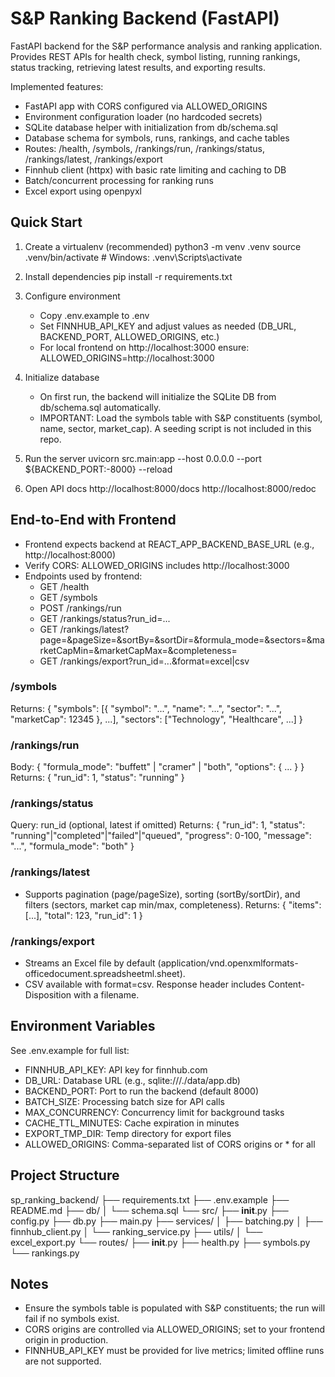 # S&P Ranking Backend (FastAPI)

FastAPI backend for the S&P performance analysis and ranking application. Provides REST APIs for health check, symbol listing, running rankings, status tracking, retrieving latest results, and exporting results.

Implemented features:
- FastAPI app with CORS configured via ALLOWED_ORIGINS
- Environment configuration loader (no hardcoded secrets)
- SQLite database helper with initialization from db/schema.sql
- Database schema for symbols, runs, rankings, and cache tables
- Routes: /health, /symbols, /rankings/run, /rankings/status, /rankings/latest, /rankings/export
- Finnhub client (httpx) with basic rate limiting and caching to DB
- Batch/concurrent processing for ranking runs
- Excel export using openpyxl

## Quick Start

1) Create a virtualenv (recommended)
   python3 -m venv .venv
   source .venv/bin/activate  # Windows: .venv\Scripts\activate

2) Install dependencies
   pip install -r requirements.txt

3) Configure environment
   - Copy .env.example to .env
   - Set FINNHUB_API_KEY and adjust values as needed (DB_URL, BACKEND_PORT, ALLOWED_ORIGINS, etc.)
   - For local frontend on http://localhost:3000 ensure:
     ALLOWED_ORIGINS=http://localhost:3000

4) Initialize database
   - On first run, the backend will initialize the SQLite DB from db/schema.sql automatically.
   - IMPORTANT: Load the symbols table with S&P constituents (symbol, name, sector, market_cap). A seeding script is not included in this repo.

5) Run the server
   uvicorn src.main:app --host 0.0.0.0 --port ${BACKEND_PORT:-8000} --reload

6) Open API docs
   http://localhost:8000/docs
   http://localhost:8000/redoc

## End-to-End with Frontend

- Frontend expects backend at REACT_APP_BACKEND_BASE_URL (e.g., http://localhost:8000)
- Verify CORS: ALLOWED_ORIGINS includes http://localhost:3000
- Endpoints used by frontend:
  - GET /health
  - GET /symbols
  - POST /rankings/run
  - GET /rankings/status?run_id=...
  - GET /rankings/latest?page=&pageSize=&sortBy=&sortDir=&formula_mode=&sectors=&marketCapMin=&marketCapMax=&completeness=
  - GET /rankings/export?run_id=...&format=excel|csv

### /symbols
Returns:
{
  "symbols": [{ "symbol": "...", "name": "...", "sector": "...", "marketCap": 12345 }, ...],
  "sectors": ["Technology", "Healthcare", ...]
}

### /rankings/run
Body:
{ "formula_mode": "buffett" | "cramer" | "both", "options": { ... } }
Returns:
{ "run_id": 1, "status": "running" }

### /rankings/status
Query: run_id (optional, latest if omitted)
Returns:
{ "run_id": 1, "status": "running"|"completed"|"failed"|"queued", "progress": 0-100, "message": "...", "formula_mode": "both" }

### /rankings/latest
- Supports pagination (page/pageSize), sorting (sortBy/sortDir), and filters (sectors, market cap min/max, completeness).
Returns:
{ "items": [...], "total": 123, "run_id": 1 }

### /rankings/export
- Streams an Excel file by default (application/vnd.openxmlformats-officedocument.spreadsheetml.sheet).
- CSV available with format=csv.
Response header includes Content-Disposition with a filename.

## Environment Variables

See .env.example for full list:
- FINNHUB_API_KEY: API key for finnhub.com
- DB_URL: Database URL (e.g., sqlite:///./data/app.db)
- BACKEND_PORT: Port to run the backend (default 8000)
- BATCH_SIZE: Processing batch size for API calls
- MAX_CONCURRENCY: Concurrency limit for background tasks
- CACHE_TTL_MINUTES: Cache expiration in minutes
- EXPORT_TMP_DIR: Temp directory for export files
- ALLOWED_ORIGINS: Comma-separated list of CORS origins or * for all

## Project Structure

sp_ranking_backend/
├── requirements.txt
├── .env.example
├── README.md
├── db/
│   └── schema.sql
└── src/
    ├── __init__.py
    ├── config.py
    ├── db.py
    ├── main.py
    ├── services/
    │   ├── batching.py
    │   ├── finnhub_client.py
    │   └── ranking_service.py
    ├── utils/
    │   └── excel_export.py
    └── routes/
        ├── __init__.py
        ├── health.py
        ├── symbols.py
        └── rankings.py

## Notes

- Ensure the symbols table is populated with S&P constituents; the run will fail if no symbols exist.
- CORS origins are controlled via ALLOWED_ORIGINS; set to your frontend origin in production.
- FINNHUB_API_KEY must be provided for live metrics; limited offline runs are not supported.
